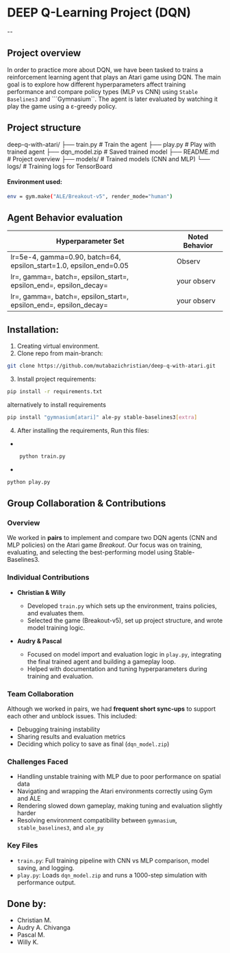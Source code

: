 # DEEP Q-Learning Project (DQN)
--
## Project overview
In order to practice more about DQN, we have been tasked to trains a reinforcement learning agent that plays an Atari game using DQN. The main goal is to explore how different hyperparameters affect training performance and compare policy types (MLP vs CNN) using ```Stable Baselines3``` and ```Gymnasium``. The agent is later evaluated by watching it play the game using a ε-greedy policy.

## Project structure
deep-q-with-atari/
    ├── train.py       # Train the agent
    ├── play.py        # Play with trained agent
    ├── dqn_model.zip  # Saved trained model
    ├── README.md      # Project overview
    ├── models/        # Trained models (CNN and MLP)
    └── logs/          # Training logs for TensorBoard

#### Environment used:
``` bash
env = gym.make("ALE/Breakout-v5", render_mode="human")
```
## Agent Behavior evaluation

| Hyperparameter Set | Noted Behavior |
|--------------------|----------------|
| lr=5e-4, gamma=0.90, batch=64, epsilon_start=1.0, epsilon_end=0.05 | Observ |
| lr=, gamma=, batch=, epsilon_start=, epsilon_end=, epsilon_decay= | your observ |
| lr=, gamma=, batch=, epsilon_start=, epsilon_end=, epsilon_decay=| your observ |



## Installation:
1. Creating virtual environment.
2. Clone repo from main-branch:
```bash
git clone https://github.com/mutabazichristian/deep-q-with-atari.git
```
3. Install project requirements:
```bash
pip install -r requirements.txt
```
alternatively to install requirements
```bash
pip install "gymnasium[atari]" ale-py stable-baselines3[extra]
```
4. After installing the requirements, Run this files:
* 
```bash
    python train.py
```
* 
```bash
python play.py
```

##  Group Collaboration & Contributions

###  Overview
We worked in **pairs** to implement and compare two DQN agents (CNN and MLP policies) on the Atari game *Breakout*. Our focus was on training, evaluating, and selecting the best-performing model using Stable-Baselines3.

###  Individual Contributions

- **Christian & Willy**  
  - Developed `train.py` which sets up the environment, trains policies, and evaluates them.
  - Selected the game (Breakout-v5), set up project structure, and wrote model training logic.

- **Audry & Pascal**  
  - Focused on model import and evaluation logic in `play.py`, integrating the final trained agent and building a gameplay loop.
  - Helped with documentation and tuning hyperparameters during training and evaluation.

###  Team Collaboration
Although we worked in pairs, we had **frequent short sync-ups** to support each other and unblock issues. This included:
- Debugging training instability
- Sharing results and evaluation metrics
- Deciding which policy to save as final (`dqn_model.zip`)

###  Challenges Faced
- Handling unstable training with MLP due to poor performance on spatial data
- Navigating and wrapping the Atari environments correctly using Gym and ALE
- Rendering slowed down gameplay, making tuning and evaluation slightly harder
- Resolving environment compatibility between `gymnasium`, `stable_baselines3`, and `ale_py`

### Key Files

- `train.py`: Full training pipeline with CNN vs MLP comparison, model saving, and logging.
- `play.py`: Loads `dqn_model.zip` and runs a 1000-step simulation with performance output.

## Done by:
+ Christian M.
+ Audry A. Chivanga
+ Pascal M.
+ Willy K.
